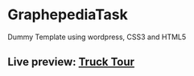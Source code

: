 # GraphepediaTask

Dummy Template using wordpress, CSS3 and HTML5
## <p align=""> Live preview: <a href="http://tranziberia.com.185-2-66-130.cp4.graphediahosting.com/">Truck Tour</a></p><br>


